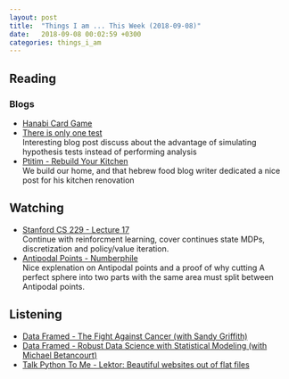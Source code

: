 ```yaml
---
layout: post
title:  "Things I am ... This Week (2018-09-08)"
date:   2018-09-08 00:02:59 +0300
categories: things_i_am
---
```


## Reading 

### Blogs
- [Hanabi Card Game][hanabi]  
- [There is only one test][one_test]  
Interesting blog post discuss about the advantage of simulating hypothesis tests instead of performing analysis  
- [Ptitim - Rebuild Your Kitchen][ptitim]  
We build our home, and that hebrew food blog writer dedicated a nice post for his kitchen renovation

## Watching
- [Stanford CS 229 - Lecture 17][cs229]  
Continue with reinforcment learning, cover continues state MDPs, discretization and policy/value iteration.
- [Antipodal Points - Numberphile][antipodal]  
Nice explenation on Antipodal points and a proof of why cutting A perfect sphere into two parts with the same area must split between Antipodal points.

## Listening
- [Data Framed - The Fight Against Cancer (with Sandy Griffith)][dataframe1]
- [Data Framed - Robust Data Science with Statistical Modeling (with Michael Betancourt)][dataframe2]
- [Talk Python To Me - Lektor: Beautiful websites out of flat files][talkp]

[cs229]:https://www.youtube.com/watch?v=LKdFTsM3hl4&t=23s
[antipodal]:https://www.youtube.com/watch?v=G2Blr0LycOI
[dataframe1]:https://www.datacamp.com/community/podcast/fight-against-cancer
[dataframe2]:https://www.datacamp.com/community/podcast/robust-data-science-statistical-modeling
[hanabi]:https://jeremykun.com/2018/08/10/hanabi-a-card-game-for-logicians/
[one_test]:http://allendowney.blogspot.com/2011/05/there-is-only-one-test.html
[ptitim]:http://www.ptitim.com/kitchen_renovation/
[talkp]:https://talkpython.fm/episodes/show/160/lektor-beautiful-websites-out-of-flat-files